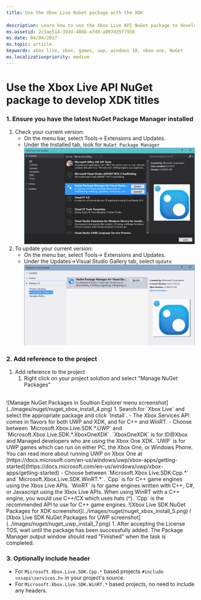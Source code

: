 ```yaml
---
title: Use the Xbox Live NuGet package with the XDK

description: Learn how to use the Xbox Live API NuGet package to develop XDK titles.
ms.assetid: 2c5ae514-393d-48bb-afd8-a897d35f7938
ms.date: 04/04/2017
ms.topic: article
keywords: xbox live, xbox, games, uwp, windows 10, xbox one, NuGet
ms.localizationpriority: medium
---
```

# Use the Xbox Live API NuGet package to develop XDK titles

### 1.	Ensure you have the latest NuGet Package Manager installed
1.	Check your current version:
	- On the menu bar, select Tools-> Extensions and Updates.
	- Under the Installed tab,  look for `NuGet Package Manager`
![Nuget Package Manager for Visual Studio screenshot under Extensions and Updates in Visual Studio](../images/nuget/nuget_uwp_install_1.png)
2.	To update your current version:
	- On the menu bar, select Tools-> Extensions and Updates.
	- Under the Updates->Visual Studio Gallery tab, select `Update`
![NugetPackge for Visual Studio Update screenshot](../images/nuget/nuget_uwp_install_2.png)

### 2.	Add reference to the project
1.	Add reference to the project
	1.	Right click on your project solution and select "Manage NuGet Packages"
<br/>
![Manage NuGet Packages in Soultion Explorer menu screenshot](../images/nuget/nuget_xbox_install_4.png)
1.	Search for `Xbox Live` and select the appropriate package and click `Install`.
  - The Xbox Services API comes in flavors for both UWP and XDK, and for C++ and WinRT.  
  - Choose between `Microsoft.Xbox.Live.SDK.*.UWP` and `Microsoft.Xbox.Live.SDK.*.XboxOneXDK`.  `XboxOneXDK` is for ID@Xbox and Managed developers who are using the Xbox One XDK.  `UWP` is for UWP games which can run on either PC, the Xbox One, or Windows Phone.  You can read more about running UWP on Xbox One at [https://docs.microsoft.com/en-us/windows/uwp/xbox-apps/getting-started](https://docs.microsoft.com/en-us/windows/uwp/xbox-apps/getting-started)
  - Choose between `Microsoft.Xbox.Live.SDK.Cpp.*` and `Microsoft.Xbox.Live.SDK.WinRT.*`. `Cpp` is for C++ game engines using the Xbox Live APIs.  `WinRT` is for game engines written with C++, C#, or Javascript using the Xbox Live APIs.  When using WinRT with a C++ engine, you would use C++/CX which uses hats (^).  `Cpp` is the recommended API to use for C++ game engines.    
![Xbox Live SDK NuGet Packages for XDK screenshot](../images/nuget/nuget_xbox_install_5.png)
![Xbox Live SDK NuGet Packages for UWP screenshot](../images/nuget/nuget_uwp_install_7.png)
1. After accepting the License TOS, wait until the package has been successfully added.  The Package Manager output window should read "Finished" when the task is completed.  

### 3.	Optionally include header
* For `Microsoft.Xbox.Live.SDK.Cpp.*` based projects `#include <xsapi\services.h>` in your project's source.
* For `Microsoft.Xbox.Live.SDK.WinRT.*` based projects, no need to include any headers.   
